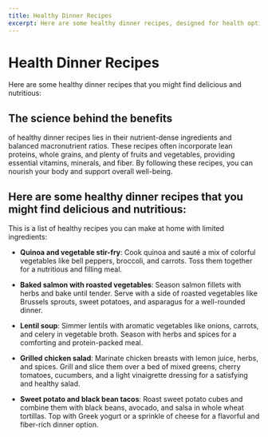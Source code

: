```yaml
---
title: Healthy Dinner Recipes
excerpt: Here are some healthy dinner recipes, designed for health optimization, that are both delicious and nutritious. 
---
```


# Health Dinner Recipes

Here are some healthy dinner recipes that you might find delicious and nutritious:

## The science behind the benefits

of healthy dinner recipes lies in their nutrient-dense ingredients and balanced macronutrient ratios. These recipes often incorporate lean proteins, whole grains, and plenty of fruits and vegetables, providing essential vitamins, minerals, and fiber. By following these recipes, you can nourish your body and support overall well-being.

## Here are some healthy dinner recipes that you might find delicious and nutritious:

This is a list of healthy recipes you can make at home with limited ingredients:

- **Quinoa and vegetable stir-fry**: Cook quinoa and sauté a mix of colorful vegetables like bell peppers, broccoli, and carrots. Toss them together for a nutritious and filling meal. 

- **Baked salmon with roasted vegetables**: Season salmon fillets with herbs and bake until tender. Serve with a side of roasted vegetables like Brussels sprouts, sweet potatoes, and asparagus for a well-rounded dinner.  

- **Lentil soup**: Simmer lentils with aromatic vegetables like onions, carrots, and celery in vegetable broth. Season with herbs and spices for a comforting and protein-packed meal.

- **Grilled chicken salad**: Marinate chicken breasts with lemon juice, herbs, and spices. Grill and slice them over a bed of mixed greens, cherry tomatoes, cucumbers, and a light vinaigrette dressing for a satisfying and healthy salad.  

- **Sweet potato and black bean tacos**: Roast sweet potato cubes and combine them with black beans, avocado, and salsa in whole wheat tortillas. Top with Greek yogurt or a sprinkle of cheese for a flavorful and fiber-rich dinner option.